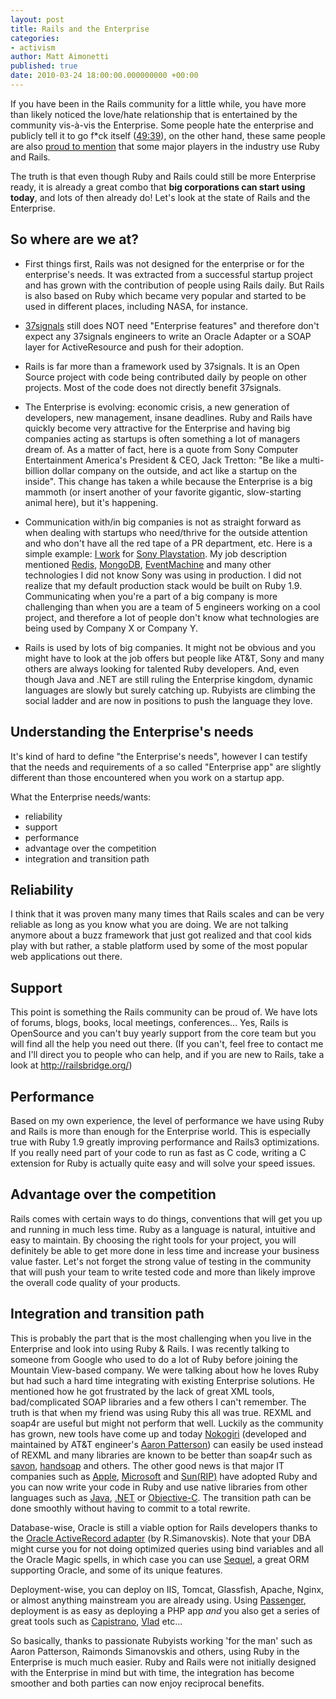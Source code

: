 ```yaml
---
layout: post
title: Rails and the Enterprise
categories:
- activism
author: Matt Aimonetti
published: true
date: 2010-03-24 18:00:00.000000000 +00:00
---
```

<p>If you have been in the Rails community for a little while, you have more than likely noticed the love/hate relationship that is entertained by the community vis-à-vis the Enterprise.
Some people hate the enterprise and publicly tell it to go f*ck itself (<a title="Obie Fernandez - Fuck the Enterprise" href="http://blip.tv/file/2733212" target="_blank">49:39</a>), on the other hand, these same people are also <a href="http://blog.obiefernandez.com/content/2008/03/big-name-compan.html" target="_blank">proud to mention</a> that some major players in the industry use Ruby and Rails.</p>
<p>The truth is that even though Ruby and Rails could still be more Enterprise ready, it is already a great combo that <strong>big corporations can start using today</strong>, and lots of then already do! Let's look at the state of Rails and the Enterprise.</p>


<h2>So where are we at?</h2>
<ul>
	<li>First things first, Rails was not designed for the enterprise or for the enterprise's needs. It was extracted from a successful startup project and has grown with the contribution of people using Rails daily. But Rails is also based on Ruby which became very popular and started to be used in different places, including NASA, for instance.</li>
</ul>
<ul>
	<li><a href="http://37signals.com/" target="_blank">37signals</a> still does NOT need "Enterprise features" and therefore don't expect any 37signals engineers to write an Oracle Adapter or a SOAP layer for ActiveResource and push for their adoption.</li>
</ul>
<ul>
	<li>Rails is far more than a framework used by 37signals. It is an Open Source project with code being contributed daily by people on other projects. Most of the code does not directly benefit 37signals.</li>
</ul>
<ul>
	<li> The Enterprise is evolving: economic crisis, a new generation of developers, new management, insane deadlines. Ruby and Rails have quickly become very attractive for the Enterprise and having big companies acting as startups is often something a lot of managers dream of. As a matter of fact, here is a quote from Sony Computer Entertainment America's President &amp; CEO, Jack Tretton: "Be like a multi-billion dollar company on the outside, and act like a startup on the inside". This change has taken a while because the Enterprise is a big mammoth (or insert another of your favorite gigantic, slow-starting animal here), but it's happening. </li>
</ul>
<ul>
	<li> Communication with/in big companies is not as straight forward as when dealing with startups who need/thrive for the outside attention and who don't have all the red tape of a PR department, etc. Here is a simple example: <a href="http://merbist.com/2010/02/02/how-and-why-i-joined-the-suit-people/">I work</a> for <a href="http://scea.com" target="_blank">Sony Playstation</a>. My job description mentioned <a href="http://code.google.com/p/redis/" target="_blank">Redis</a>, <a href="http://www.mongodb.org/display/DOCS/Home" target="_blank">MongoDB</a>, <a href="http://wiki.github.com/eventmachine/eventmachine/" target="_blank">EventMachine</a> and many other technologies I did not know Sony was using in production. I did not realize that my default production stack would be built on Ruby 1.9. Communicating when you're a part of a big company is more challenging than when you are a team of 5 engineers working on a cool project, and therefore a lot of people don't know what technologies are being used by Company X or Company Y.
<br/>
  </li>
</ul>
<ul>
	<li>Rails is used by lots of big companies. It might not be obvious and you might have to look at the job offers but people like AT&amp;T, Sony and many others are always looking for talented Ruby developers. And, even though Java and .NET are still ruling the Enterprise kingdom, dynamic languages are slowly but surely catching up. Rubyists are climbing the social ladder and are now in positions to push the language they love. <br/></li>
</ul>
<h2>Understanding the Enterprise's needs</h2>
It's kind of hard to define "the Enterprise's needs", however I can testify that the needs and requirements of a so called "Enterprise app" are slightly different than those encountered when you work on a startup app.

What the Enterprise needs/wants:
<ul>
	<li> reliability</li>
	<li> support</li>
	<li> performance</li>
	<li> advantage over the competition</li>
	<li> integration and transition path</li>
</ul>

<h2>Reliability</h2>

<p>I think that it was proven many many times that Rails scales and can be very reliable as long as you know what you are doing. We are not talking anymore about a buzz framework that just got realized and that cool kids play with but rather, a stable platform used by some of the most popular web applications out there.</p>

<h2>Support</h2>

<p>This point is something the Rails community can be proud of. We have lots of forums, blogs, books, local meetings, conferences... Yes, Rails is OpenSource and you can't buy yearly support from the core team but you will find all the help you need out there. (If you can't, feel free to contact me and I'll direct you to people who can help, and if you are new to Rails, take a look at <a href="http://railsbridge.org/" target="_blank">http://railsbridge.org/</a>)</p>

<h2>Performance</h2>

<p>Based on my own experience, the level of performance we have using Ruby and Rails is more than enough for the Enterprise world. This is especially true with Ruby 1.9 greatly improving performance and Rails3 optimizations.
If you really need part of your code to run as fast as C code, writing a C extension for Ruby is actually quite easy and will solve your speed issues.</p>

<h2>Advantage over the competition</h2>

<p>Rails comes with certain ways to do things, conventions that will get you up and running in much less time.
Ruby as a language is natural, intuitive and easy to maintain. By choosing the right tools for your project, you will definitely be able to get more done in less time and increase your business value faster. Let's not forget the strong value of testing in the community that will push your team to write tested code and more than likely improve the overall code quality of your products.</p>

<h2>Integration and transition path</h2>

<p>This is probably the part that is the most challenging when you live in the Enterprise and look into using Ruby &amp; Rails.
I was recently talking to someone from Google who used to do a lot of Ruby before joining the Mountain View-based company. We were talking about how he loves Ruby but had such a hard time integrating with existing Enterprise solutions. He mentioned how he got frustrated by the lack of great XML tools, bad/complicated SOAP libraries and a few others I can't remember. The truth is that when my friend was using Ruby this all was true. REXML and soap4r are useful but might not perform that well. Luckily as the community has grown, new tools have come up and today <a href="http://nokogiri.org/" target="_blank">Nokogiri</a> (developed and maintained by AT&amp;T engineer's <a href="http://tenderlovemaking.com/" target="_blank">Aaron Patterson</a>) can easily be used instead of REXML and many libraries are known to be better than soap4r such as <a href="http://github.com/rubiii/savon" target="_blank">savon</a>, <a href="http://github.com/unwire/handsoap/" target="_blank">handsoap</a> and others.
The other good news is that major IT companies such as <a href="http://macruby.org" target="_blank">Apple</a>, <a href="http://ironruby.net/" target="_blank">Microsoft</a> and <a href="http://jruby.org/" target="_blank">Sun(RIP)</a> have adopted Ruby and you can now write your code in Ruby and use native libraries from other languages such as <a href="http://jruby.org/" target="_blank">Java</a>, <a href="http://ironruby.net/" target="_blank">.NET</a> or <a href="http://macruby.org" target="_blank">Objective-C</a>.
The transition path can be done smoothly without having to commit to a total rewrite.</p>

<p>Database-wise, Oracle is still a viable option for Rails developers thanks to the <a href="http://github.com/rsim/oracle-enhanced" target="_blank">Oracle ActiveRecord adapter</a> (by R.Simanovskis). Note that your DBA might curse you for not doing optimized queries using bind variables and all the Oracle Magic spells, in which case you can use <a href="http://sequel.rubyforge.org/" target="_blank">Sequel</a>, a great ORM supporting Oracle, and some of its unique features.</p>

<p>Deployment-wise, you can deploy on IIS, Tomcat, Glassfish, Apache, Nginx, or almost anything mainstream you are already using. Using <a title="Phusion Passenger" href="http://www.modrails.com/" target="_blank">Passenger</a>, deployment is as easy as deploying a PHP app <em>and</em> you also get a series of great tools such as <a href="http://www.capify.org/" target="_blank">Capistrano</a>, <a href="http://rubyhitsquad.com/Vlad_the_Deployer.html" target="_blank">Vlad</a> etc...</p>

<p>So basically, thanks to passionate Rubyists working 'for the man' such as Aaron Patterson, Raimonds Simanovskis and others, using Ruby in the Enterprise is much much easier. Ruby and Rails were not initially designed with the Enterprise in mind but with time, the integration has become smoother and both parties can now enjoy reciprocal benefits.</p>